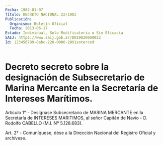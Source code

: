 ```yaml
---
Fecha: 1982-01-07
Título: DECRETO NACIONAL 22/1982
Publicación:
  Organismo: Boletín Oficial
  Fecha: 2013-06-17
Estado: Individual, Solo Modificatoria o Sin Eficacia
SAIJ: https://www.saij.gob.ar/DN19820000022
Id: 123456789-0abc-220-0000-2891soterced
---
```

# Decreto secreto sobre la designación de Subsecretario de Marina Mercante en la Secretaría de Intereses Marítimos.

<a id="1"></a>
Artículo 1° - Desígnase Subsecretario de MARINA MERCANTE en la Secretaría de INTERESES MARITIMOS, al señor Capitán de Navío - D. Rodolfo CABELLO (M.I. Nº 5.128.683).

<a id="2"></a>
Art. 2° - Comuníquese, dése a la Dirección Nacional del Registro Oficial y archívese.